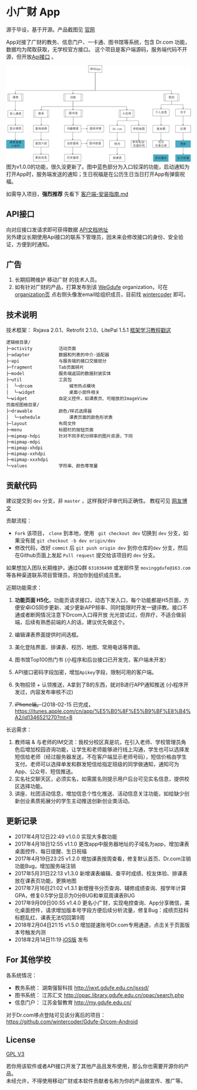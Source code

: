 # 小广财 App
源于毕设，基于开源。产品截图见 [官网](http://www.wegdufe.com/)

App对接了广财的教务、信息门户、一卡通、图书馆等系统，包含 Dr.com 功能，数据均为爬取获取，无学校官方接口。
这个项目是客户端源码，服务端代码不开源，但开放[Api接口](http://www.wegdufe.com/apidoc/)  。

![](readme/function.png)
图为v1.0.0的功能，很久没更新了。图中蓝色部分为入口较深的功能，启动通知为打开App时，服务端发送的通知；生日祝福是在公历生日当日打开App有弹窗祝福。

如需导入项目，**强烈推荐**  先看下 [客户端-安装指南.md ](%E5%AE%A2%E6%88%B7%E7%AB%AF-%E5%AE%89%E8%A3%85%E6%8C%87%E5%8D%97.md)  

## API接口
向对应接口发请求即可获得数据  [API文档地址](http://www.wegdufe.com/apidoc/)  
另外建议长期使用Api接口的联系下管理员，因未来会修改接口的身份、安全验证，方便到时通知。

## 广告
1. 长期招聘维护 移动广财 的技术人员。
2. 如有针对广财的产品，打算发布到该 [WeGdufe](https://github.com/WeGdufe/) organization，可在 [organization页](https://github.com/WeGdufe) 点右侧头像发email给组织成员，目前找 [wintercoder](https://github.com/wintercoder) 即可。


## 技术说明
技术框架： Rxjava 2.0.1、Retrofit 2.1.0、LitePal 1.5.1 [框架学习教程戳这](学习教程.txt)

	逻辑根目录/
	├─activity          活动页面
	├─adapter           数据和列表的中介-适配器
	├─api               与服务端的接口交接部分
	├─fragment          Tab页面碎片
	├─model             服务端返回的数据封装实体
	├─util              工具包
	│  └─drcom              城市热点模块
	│  └─widget             桌面小部件相关
	└─widget            自定义控件，如课表页、可缩放的ImageView
	页面视图根目录/
	├─drawable          颜色/样式选择器
	│  └─sehedule           课表页面的颜色形状表
	├─layout            布局文件
	├─menu              标题栏的按钮页面
	├─mipmap-hdpi       针对不同手机分辨率的图片资源，下同
	├─mipmap-mdpi
	├─mipmap-xhdpi
	├─mipmap-xxhdpi
	├─mipmap-xxxhdpi
	└─values            字符串、颜色等常量


## 贡献代码
建议提交到 `dev` 分支，非 `master` ，这样我好评审代码正确性。 教程可见 [网友博文](http://www.cnblogs.com/schaepher/p/4933873.html)

贡献流程：

- `Fork`  该项目， `clone` 到本地，使用  ` git checkout dev`  切换到 `dev` 分支，如果没有就 `git checkout -b dev origin/dev` 
- 修改代码，改好 `commit` 后 `git push origin dev`  到你仓库的`dev` 分支，然后在Github页面上发起 `Pull request`  提交给该项目的 `dev` 分支。

如果想加入团队长期维护，通过Q群 `631036490` 或发邮件至 `movinggdufe@163.com` 等各种渠道联系项目管理员，将加你到组织成员里。  

近期功能需求：  
1. **功能页面 H5化**，功能页请求接口，动态下发入口，每个功能都是H5页面，方便安卓iOS同步更新、减少更新APP频率、同时能限时开发一键评教。接口不通或者断网情况注意下Drcom入口得开放
光光尝试过，但弃疗，不适合做前端，后续有熟悉前端的人的话，建议优先做这个。

1. 编辑课表界面提供时间选框。
1. 美化登陆界面、排课表、校历、地图、常用电话等界面。 
1. 图书馆Top100热门书 (小程序和后台接口已开发完，客户端未开发）
1. API接口密码字段加密，增加`Apikey`字段，限制可用的客户端。
1. 失物招领 + 认领推送，A拿到了B的东西，就对B进行APP通知推送 (小程序开发过，内容发布审核不过)   
1. ~~iPhone端。~~(2018-02-15 已完成，https://itunes.apple.com/cn/app/%E5%B0%8F%E5%B9%BF%E8%B4%A2/id1346521270?mt=8 

长远需求：  
1. 教师端 & 与老师的IM交流：我校分校区真是坑，在引入老师、学校管理员角色后增加校园咨询功能，让学生和老师能够进行线上沟通，学生也可以选择发短信给老师（经过服务器发送，不在客户端显示老师号码），短信价格由学生支付。老师可以选择单发和群发短信给指定班级的同学做通知，通知可为App、公众号、短信推送。 
1. 实名社交聊天区，必须实名，如需匿名则提示用户后台可见实名信息，提供校区选择功能。 
1. 讲座、社团活动信息，增加信息个性化推送、活动信息关注功能，如给缺少创新创业素质拓展分的学生主动推送创新创业类活动。

## 更新记录

- 2017年4月12日22:49 v1.0.0 实现大多数功能  
- 2017年4月18日12:55 v1.1.0 更改app中服务器地址的子域名为app，增加课表桌面控件、每日提醒、生日祝福  
- 2017年4月19日23:25 v1.2.0 增加课表按周查看，修复默认首页、Dr.com注销功能Bug，增加服务端注销  
- 2017年5月31日22:13 v1.3.0 新增课表编辑、查平时成绩、校友体验、排课表放在课表页功能，更换地图  
- 2017年7月16日21:02 v1.3.1 新增搜书分页查询、辅修成绩查询、按学年计算GPA，修复0.5学分显示为0分BUG和单双周课表BUG
- 2017年9月09日00:55 v1.4.0 更名小广财，实现电控查询、App分享微信，美化桌面控件，请求增加版本号字段方便后续分析流量，修复Bug：成绩页挂科标题乱红、课表无法切回第9周
- 2018年2月04日21:15 v1.5.0 增加提速账号Dr.com专用通道，点击关于页面版本号触发内测
- 2018年2月14日11:19 [iOS版](https://itunes.apple.com/cn/app/%E5%B0%8F%E5%B9%BF%E8%B4%A2/id1346521270?mt=8) 发布

## For 其他学校

各系统情况：  
- 教务系统： 湖南强智科技 http://jwxt.gdufe.edu.cn/jsxsd/    
- 图书系统：  江苏汇文 http://opac.library.gdufe.edu.cn/opac/search.php  
- 信息门户： 江苏金智教育 http://my.gdufe.edu.cn/  

对于Dr.com哆点登陆可见该分离后的项目：https://github.com/wintercoder/Gdufe-Drcom-Android

## License
[GPL V3](LICENSE)  

若你用该软件或者API接口开发了其他产品且发布使用，那么你也需要开源你的产品。  
未经允许，不得使用移动广财或本软件贡献者名称为你的产品做宣传、推广等。 
